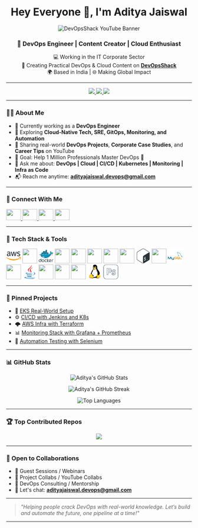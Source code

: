 <h1 align="center">Hey Everyone 👋, I'm Aditya Jaiswal</h1>

<p align="center">
  <img src="https://github.com/jaiswaladi246/jaiswaladi246/blob/main/Youtube%20Channel%20Banner.png" alt="DevOpsShack YouTube Banner" />
</p>

<h3 align="center">🚀 DevOps Engineer | Content Creator | Cloud Enthusiast</h3>

<p align="center">
  💻 Working in the IT Corporate Sector <br>
  🎥 Creating Practical DevOps & Cloud Content on <a href="https://www.youtube.com/@devopsshack" target="_blank"><strong>DevOpsShack</strong></a><br>
  🌍 Based in India | 🌐 Making Global Impact
</p>

---

<p align="center">
  <!-- Shields Badges -->
  <a href="https://github.com/jaiswaladi246">
    <img src="https://img.shields.io/github/followers/jaiswaladi246?label=Follow&style=social" />
  </a>
  <a href="https://www.youtube.com/@devopsshack">
    <img src="https://img.shields.io/youtube/channel/subscribers/UC1XLb_DoX2eNWGKjkh2epwA?label=YouTube&style=social" />
  </a>
  <a href="https://linkedin.com/in/adityajaiswal7">
    <img src="https://img.shields.io/badge/LinkedIn-Aditya%20Jaiswal-blue?logo=linkedin&style=flat-square" />
  </a>
</p>

---

### 👨‍💻 About Me

- 🔭 Currently working as a **DevOps Engineer**
- 🌱 Exploring **Cloud-Native Tech, SRE, GitOps, Monitoring, and Automation**
- 🧠 Sharing real-world **DevOps Projects**, **Corporate Case Studies**, and **Career Tips** on YouTube
- 🎯 Goal: Help 1 Million Professionals Master DevOps 🚀
- 💬 Ask me about: **DevOps | Cloud | CI/CD | Kubernetes | Monitoring | Infra as Code**
- 📬 Reach me anytime: **adityajaiswal.devops@gmail.com**

---

### 📲 Connect With Me

<p align="left">
  <a href="https://linkedin.com/in/adityajaiswal7" target="_blank">
    <img src="https://raw.githubusercontent.com/rahuldkjain/github-profile-readme-generator/master/src/images/icons/Social/linked-in-alt.svg" height="30" width="40" />
  </a>
  <a href="https://instagram.com/devopsshack" target="_blank">
    <img src="https://raw.githubusercontent.com/rahuldkjain/github-profile-readme-generator/master/src/images/icons/Social/instagram.svg" height="30" width="40" />
  </a>
  <a href="https://www.youtube.com/@devopsshack" target="_blank">
    <img src="https://raw.githubusercontent.com/rahuldkjain/github-profile-readme-generator/master/src/images/icons/Social/youtube.svg" height="30" width="40" />
  </a>
  <a href="mailto:adityajaiswal.devops@gmail.com">
    <img src="https://www.svgrepo.com/show/223047/email.svg" height="30" width="40"/>
  </a>
</p>

---

### 🔧 Tech Stack & Tools

<p align="left">
  <!-- Cloud -->
  <img src="https://raw.githubusercontent.com/devicons/devicon/master/icons/amazonwebservices/amazonwebservices-original-wordmark.svg" width="40" height="40"/>
  <img src="https://www.vectorlogo.zone/logos/microsoft_azure/microsoft_azure-icon.svg" width="40" height="40"/>
  
  <!-- DevOps -->
  <img src="https://raw.githubusercontent.com/devicons/devicon/master/icons/docker/docker-original-wordmark.svg" width="40" height="40"/>
  <img src="https://www.vectorlogo.zone/logos/kubernetes/kubernetes-icon.svg" width="40" height="40"/>
  <img src="https://www.vectorlogo.zone/logos/jenkins/jenkins-icon.svg" width="40" height="40"/>
  <img src="https://www.vectorlogo.zone/logos/git-scm/git-scm-icon.svg" width="40" height="40"/>
  <img src="https://www.vectorlogo.zone/logos/circleci/circleci-icon.svg" width="40" height="40"/>
  <img src="https://www.vectorlogo.zone/logos/grafana/grafana-icon.svg" width="40" height="40"/>
  <img src="https://raw.githubusercontent.com/devicons/devicon/master/icons/bash/bash-original.svg" width="40" height="40"/>
  
  <!-- Backend & Infra -->
  <img src="https://www.vectorlogo.zone/logos/nginx/nginx-icon.svg" width="40" height="40"/>
  <img src="https://raw.githubusercontent.com/devicons/devicon/master/icons/mysql/mysql-original-wordmark.svg" width="40" height="40"/>
  <img src="https://www.vectorlogo.zone/logos/springio/springio-icon.svg" width="40" height="40"/>
  <img src="https://raw.githubusercontent.com/devicons/devicon/master/icons/java/java-original.svg" width="40" height="40"/>
  
  <!-- Testing -->
  <img src="https://raw.githubusercontent.com/detain/svg-logos/780f25886640cef088af994181646db2f6b1a3f8/svg/selenium-logo.svg" width="40" height="40"/>
  <img src="https://www.vectorlogo.zone/logos/getpostman/getpostman-icon.svg" width="40" height="40"/>
  
  <!-- Others -->
  <img src="https://www.vectorlogo.zone/logos/zapier/zapier-icon.svg" width="40" height="40"/>
  <img src="https://raw.githubusercontent.com/devicons/devicon/master/icons/linux/linux-original.svg" width="40" height="40"/>
  <img src="https://raw.githubusercontent.com/devicons/devicon/master/icons/photoshop/photoshop-line.svg" width="40" height="40"/>
</p>

---

### 📌 Pinned Projects

- 🔧 [EKS Real-World Setup](https://github.com/jaiswaladi246/aws-eks-realworld)
- ⚙️ [CI/CD with Jenkins and K8s](https://github.com/jaiswaladi246/jenkins-k8s-cicd)
- 🌩️ [AWS Infra with Terraform](https://github.com/jaiswaladi246/aws-terraform-infra)
- 📊 [Monitoring Stack with Grafana + Prometheus](https://github.com/jaiswaladi246/k8s-monitoring)
- 🧪 [Automation Testing with Selenium](https://github.com/jaiswaladi246/selenium-java-framework)

---

### 📊 GitHub Stats

<p align="center">
  <img src="https://github-readme-stats.vercel.app/api?username=jaiswaladi246&show_icons=true&theme=tokyonight" alt="Aditya's GitHub Stats" />
</p>

<p align="center">
  <img src="https://github-readme-streak-stats.herokuapp.com/?user=jaiswaladi246&theme=tokyonight" alt="Aditya's GitHub Streak" />
</p>

<p align="center">
  <img src="https://github-readme-stats.vercel.app/api/top-langs?username=jaiswaladi246&layout=compact&theme=tokyonight" alt="Top Languages" />
</p>

---

### 🏆 Top Contributed Repos

<p align="center">
  <img src="https://github-contributor-stats.vercel.app/api?username=jaiswaladi246&limit=5&theme=flat&combine_all_yearly_contributions=true" />
</p>

---

### 🤝 Open to Collaborations

- 🎤 Guest Sessions / Webinars
- 🤝 Project Collabs / YouTube Collabs
- 💼 DevOps Consulting / Mentorship
- 📧 Let's chat: **adityajaiswal.devops@gmail.com**

---

> *"Helping people crack DevOps with real-world knowledge. Let’s build and automate the future, one pipeline at a time!"*

---
